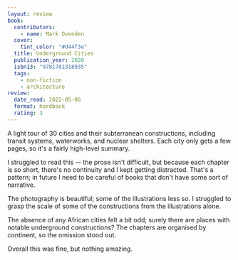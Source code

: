 ```yaml
---
layout: review
book:
  contributors:
    - name: Mark Ovenden
  cover:
    tint_color: "#d44f3e"
  title: Underground Cities
  publication_year: 2020
  isbn13: "9781781318935"
  tags:
    - non-fiction
    - architecture
review:
  date_read: 2022-05-06
  format: hardback
  rating: 3
---
```


A light tour of 30 cities and their subterranean constructions, including transit systems, waterworks, and nuclear shelters.
Each city only gets a few pages, so it's a fairly high-level summary.

I struggled to read this -- the prose isn't difficult, but because each chapter is so short, there's no continuity and I kept getting distracted.
That's a pattern; in future I need to be careful of books that don't have some sort of narrative.

The photography is beautiful; some of the illustrations less so.
I struggled to grasp the scale of some of the constructions from the illustrations alone.

The absence of any African cities felt a bit odd; surely there are places with notable underground constructions?
The chapters are organised by continent, so the omission stood out.

Overall this was fine, but nothing amazing.

